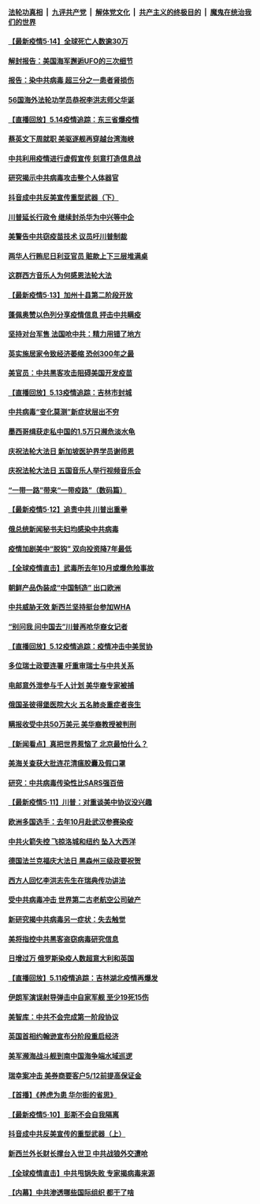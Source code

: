 

####  [法轮功真相](../../../../basic/blob/master/README.md?t=05150901) &nbsp;|&nbsp; [九评共产党](../../../../9ping.md/blob/master/README.md?t=05150901) &nbsp;|&nbsp; [解体党文化](../../../../jtdwh.md/blob/master/README.md?t=05150901)  &nbsp;|&nbsp; [共产主义的终极目的](../../../../gczydzjmd.md/blob/master/README.md?t=05150901) &nbsp;|&nbsp; [魔鬼在统治我们的世界](../../../../mgztzwmdsj.md/blob/master/README.md?t=05150901) 

#### [【最新疫情5·14】全球死亡人数逾30万](../pages/nsc418/n12107066.md?t=05150901) 

#### [解封报告：美国海军邂逅UFO的三次细节](../pages/nsc418/n12108940.md?t=05150901) 

#### [报告：染中共病毒 超三分之一患者肾损伤](../pages/nsc418/n12108470.md?t=05150901) 

#### [56国海外法轮功学员恭祝李洪志师父华诞](../pages/nsc418/n12081685.md?t=05150901) 

#### [【直播回放】5.14疫情追踪：东三省爆疫情](../pages/nsc418/n12108258.md?t=05150901) 

#### [蔡英文下周就职 美驱逐舰再穿越台湾海峡](../pages/nsc418/n12107891.md?t=05150901) 

#### [中共利用疫情进行虚假宣传 刻意打造信息战](../pages/nsc418/n12106427.md?t=05150901) 

#### [研究揭示中共病毒攻击整个人体器官](../pages/nsc418/n12107064.md?t=05150901) 

#### [抖音成中共反美宣传重型武器（下）](../pages/nsc418/n12106429.md?t=05150901) 

#### [川普延长行政令 继续封杀华为中兴等中企](../pages/nsc418/n12106733.md?t=05150901) 

#### [美警告中共窃疫苗技术 议员吁川普制裁](../pages/nsc418/n12106053.md?t=05150901) 

#### [两华人行贿尼日利亚官员 赃款上下三层堆满桌](../pages/nsc418/n12106088.md?t=05150901) 

#### [这群西方音乐人为何感恩法轮大法](../pages/nsc418/n12103460.md?t=05150901) 

#### [【最新疫情5·13】加州十县第二阶段开放](../pages/nsc418/n12103680.md?t=05150901) 

#### [蓬佩奥赞以色列分享疫情信息 抨击中共瞒疫](../pages/nsc418/n12106030.md?t=05150901) 

#### [坚持对台军售 法国呛中共：精力用错了地方](../pages/nsc418/n12105610.md?t=05150901) 

#### [英实施居家令致经济萎缩 恐创300年之最](../pages/nsc418/n12105368.md?t=05150901) 

#### [美官员：中共黑客攻击阻碍美国开发疫苗](../pages/nsc418/n12105510.md?t=05150901) 

#### [【直播回放】5.13疫情追踪：吉林市封城](../pages/nsc418/n12105118.md?t=05150901) 

#### [中共病毒“变化莫测”新症状层出不穷](../pages/nsc418/n12103507.md?t=05150901) 

#### [墨西哥缉获走私中国的1.5万只濒危淡水龟](../pages/nsc418/n12104726.md?t=05150901) 

#### [庆祝法轮大法日 新加坡医护界学员谢师恩](../pages/nsc418/n12104568.md?t=05150901) 

#### [庆祝法轮大法日 五国音乐人举行视频音乐会](../pages/nsc418/n12103153.md?t=05150901) 

#### [“一带一路”带来“一带疫路”（数码篇）](../pages/nsc418/n12103278.md?t=05150901) 

#### [【最新疫情5·12】追责中共 川普出重拳](../pages/nsc418/n12100673.md?t=05150901) 

#### [俄总统新闻秘书夫妇均感染中共病毒](../pages/nsc418/n12103040.md?t=05150901) 

#### [疫情加剧美中“脱钩” 双向投资降7年最低](../pages/nsc418/n12102166.md?t=05150901) 

#### [【全球疫情直击】武毒所去年10月或爆危险事故](../pages/nsc418/n12103065.md?t=05150901) 

#### [朝鲜产品伪装成“中国制造” 出口欧洲](../pages/nsc418/n12102910.md?t=05150901) 

#### [中共威胁无效 新西兰坚持挺台参加WHA](../pages/nsc418/n12102105.md?t=05150901) 

#### [“别问我 问中国去”川普再呛华裔女记者](../pages/nsc418/n12101754.md?t=05150901) 

#### [【直播回放】5.12疫情追踪：疫情冲击中美贸协](../pages/nsc418/n12101928.md?t=05150901) 

#### [多位瑞士政要连署 吁重审瑞士与中共关系](../pages/nsc418/n12101755.md?t=05150901) 

#### [电邮意外泄参与千人计划 美华裔专家被捕](../pages/nsc418/n12101276.md?t=05150901) 

#### [俄国圣彼得堡医院大火 五名肺炎重症者丧生](../pages/nsc418/n12101599.md?t=05150901) 

#### [瞒报收受中共50万美元 美华裔教授被判刑](../pages/nsc418/n12100682.md?t=05150901) 

#### [【新闻看点】真把世界惹恼了 北京最怕什么？](../pages/nsc418/n12099999.md?t=05150901) 

#### [美海关查获大批连花清瘟胶囊及假口罩](../pages/nsc418/n12100109.md?t=05150901) 

#### [研究：中共病毒传染性比SARS强百倍](../pages/nsc418/n12100329.md?t=05150901) 

#### [【最新疫情5·11】川普：对重谈美中协议没兴趣](../pages/nsc418/n12096347.md?t=05150901) 

#### [欧洲多国选手：去年10月赴武汉参赛染疫](../pages/nsc418/n12099445.md?t=05150901) 

#### [中共火箭失控 飞掠洛城和纽约 坠入大西洋](../pages/nsc418/n12099864.md?t=05150901) 

#### [德国法兰克福庆大法日 黑森州三级政要祝贺](../pages/nsc418/n12097193.md?t=05150901) 

#### [西方人回忆李洪志先生在瑞典传功讲法](../pages/nsc418/n12099607.md?t=05150901) 

#### [受中共病毒冲击 世界第二古老航空公司破产](../pages/nsc418/n12099352.md?t=05150901) 

#### [新研究揭中共病毒另一症状：失去触觉](../pages/nsc418/n12099376.md?t=05150901) 

#### [美将指控中共黑客盗窃病毒研究信息](../pages/nsc418/n12099357.md?t=05150901) 

#### [日增过万 俄罗斯染疫人数超意大利和英国](../pages/nsc418/n12099089.md?t=05150901) 

#### [【直播回放】5.11疫情追踪：吉林湖北疫情再爆发](../pages/nsc418/n12099051.md?t=05150901) 

#### [伊朗军演误射导弹击中自家军舰 至少19死15伤](../pages/nsc418/n12098875.md?t=05150901) 

#### [美智库：中共不会完成第一阶段协议](../pages/nsc418/n12098773.md?t=05150901) 

#### [英国首相约翰逊宣布分阶段重启经济](../pages/nsc418/n12098188.md?t=05150901) 

#### [美军濒海战斗舰到南中国海争端水域巡逻](../pages/nsc418/n12097986.md?t=05150901) 

#### [瑞幸案冲击 美券商要客户5/12前提高保证金](../pages/nsc418/n12096495.md?t=05150901) 

#### [【首播】《养虎为患 华尔街的省思》](../pages/nsc418/n12095932.md?t=05150901) 

#### [【最新疫情5·10】彭斯不会自我隔离](../pages/nsc418/n12093931.md?t=05150901) 

#### [抖音成中共反美宣传的重型武器（上）](../pages/nsc418/n12096118.md?t=05150901) 

#### [新西兰外长财长撑台入世卫 中共战狼外交遭呛](../pages/nsc418/n12097281.md?t=05150901) 

#### [【全球疫情直击】中共甩锅失败 专家揭病毒来源](../pages/nsc418/n12097108.md?t=05150901) 

#### [【内幕】中共渗透哪些国际组织 都干了啥](../pages/nsc418/n12095886.md?t=05150901) 

